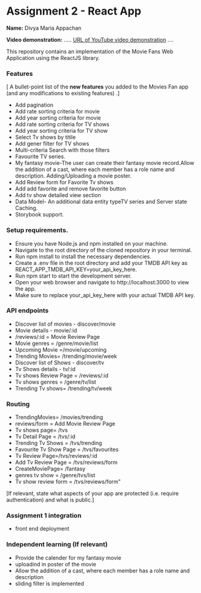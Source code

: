 # Assignment 2 - React App 

__Name:__ Divya Maria Appachan

__Video demonstration:__ ..... [URL of  YouTube video demonstration](https://youtu.be/FcIZV8iAtk0) ....

This repository contains an implementation of the Movie Fans Web Application using the ReactJS library. 

### Features
[ A bullet-point list of the __new features__ you added to the Movies Fan app (and any modifications to existing features) .]

+ Add pagination
+ Add rate sorting criteria for movie
+ Add year sorting criteria for movie
+ Add rate sorting criteria for TV shows
+ Add year sorting criteria for TV show
+ Select Tv shows by titile
+ Add gener filter for TV shows
+ Multi-criteria Search with those filters
+ Favourite TV series.
+ My fantasy movie-The user can create their fantasy movie record.Allow the addition of a cast, where each member has a role name and description. Adding/Uploading a movie poster.
+ Add Review form for Favorite Tv shows
+ Add add favorite and remove favorite button
+ Add tv show detailed view section
+ Data Model- An additional data entity typeTV series and Server state Caching.
+ Storybook support.

### Setup requirements.

+ Ensure you have Node.js and npm installed on your machine.
+ Navigate to the root directory of the cloned repository in your terminal.
+ Run npm install to install the necessary dependencies.
+ Create a .env file in the root directory and add your TMDB API key as REACT_APP_TMDB_API_KEY=your_api_key_here.
+ Run npm start to start the development server.
+ Open your web browser and navigate to http://localhost:3000 to view the app.
+ Make sure to replace your_api_key_here with your actual TMDB API key.

### API endpoints


+ Discover list of movies - discover/movie
+ Movie details - movie/:id
+ /reviews/:id = Movie Review Page
+ Movie genres = /genre/movie/list
+ Upcoming Movie =/movie/upcoming
+ Trending Movies= /trending/movie/week
+ Discover list of Shows - discover/tv
+ Tv Shows details - tv/:id
+ Tv shows Review Page = /reviews/:id 
+ Tv shows genres = /genre/tv/list
+ Trending Tv shows= /trending/tv/week


        
        

### Routing



+ TrendingMovies= /movies/trending
+ reviews/form = Add Movie Review Page
+ Tv shows page=      /tvs
+ Tv Detail Page = /tvs/:id
+ Trending Tv Shows = /tvs/trending
+ Favourite Tv Show Page = /tvs/favourites
+ Tv Review Page=/tvs/reviews/:id
+ Add Tv Review Page = /tvs/reviews/form
+ CreateMoviePage=      /fantasy
+  genres tv show = /genre/tvs/list
+ Tv show review form =  /tvs/reviews/form"

[If relevant, state what aspects of your app are protected (i.e. require authentication) and what is public.]

### Assignment 1 integration


+ front end deployment


### Independent learning (If relevant)

+ Provide the calender for my fantasy movie
+ uploadind in poster of the movie 
+ Allow the addition of a cast, where each member has a role name and description
+ sliding filter is implemented